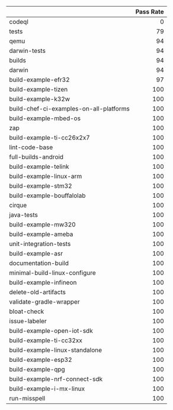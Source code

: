 |                                         |   Pass Rate |
|:----------------------------------------|------------:|
| codeql                                  |           0 |
| tests                                   |          79 |
| qemu                                    |          94 |
| darwin-tests                            |          94 |
| builds                                  |          94 |
| darwin                                  |          94 |
| build-example-efr32                     |          97 |
| build-example-tizen                     |         100 |
| build-example-k32w                      |         100 |
| build-chef-ci-examples-on-all-platforms |         100 |
| build-example-mbed-os                   |         100 |
| zap                                     |         100 |
| build-example-ti-cc26x2x7               |         100 |
| lint-code-base                          |         100 |
| full-builds-android                     |         100 |
| build-example-telink                    |         100 |
| build-example-linux-arm                 |         100 |
| build-example-stm32                     |         100 |
| build-example-bouffalolab               |         100 |
| cirque                                  |         100 |
| java-tests                              |         100 |
| build-example-mw320                     |         100 |
| build-example-ameba                     |         100 |
| unit-integration-tests                  |         100 |
| build-example-asr                       |         100 |
| documentation-build                     |         100 |
| minimal-build-linux-configure           |         100 |
| build-example-infineon                  |         100 |
| delete-old-artifacts                    |         100 |
| validate-gradle-wrapper                 |         100 |
| bloat-check                             |         100 |
| issue-labeler                           |         100 |
| build-example-open-iot-sdk              |         100 |
| build-example-ti-cc32xx                 |         100 |
| build-example-linux-standalone          |         100 |
| build-example-esp32                     |         100 |
| build-example-qpg                       |         100 |
| build-example-nrf-connect-sdk           |         100 |
| build-example-i-mx-linux                |         100 |
| run-misspell                            |         100 |